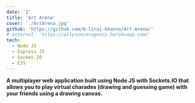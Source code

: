 ```yaml
---
date: '2'
title: 'Art Arena'
cover: './ArtArena.jpg'
github: 'https://github.com/N-liraj-khanna/Art-Arena/'
# external: 'https://allysoncaragency.herokuapp.com/'
tech:
  - Node JS
  - Express JS
  - Socket.IO
  - EJS
---
```


**A multiplayer web application built using Node JS with Sockets.IO that allows you to play virtual charades (drawing and guessing game) with your friends using a drawing canvas.**